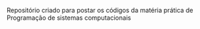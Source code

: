 Repositório criado para postar os códigos da matéria prática de Programação de sistemas computacionais
